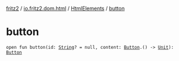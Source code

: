 [fritz2](../../index.md) / [io.fritz2.dom.html](../index.md) / [HtmlElements](index.md) / [button](./button.md)

# button

`open fun button(id: `[`String`](https://kotlinlang.org/api/latest/jvm/stdlib/kotlin/-string/index.html)`? = null, content: `[`Button`](../-button/index.md)`.() -> `[`Unit`](https://kotlinlang.org/api/latest/jvm/stdlib/kotlin/-unit/index.html)`): `[`Button`](../-button/index.md)
